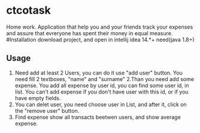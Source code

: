 # ctcotask
Home work. Application that help you and your friends track your expenses and assure that evreryone has spent their money in equal measure.
#Installation
download project, and open in intellij idea 14.*+ 
need(java 1.8+)
## Usage 
1. Need add at least 2 Users, you can do it use "add user" button. You need fill 2 textboxes, "name" and "surname"
2.Than you need add some expense. You add all expense by user id, you can find some user id, in list. You can't add expense if you don't have 
user with this id, or if you have empty fields. 
3. You can delet user, you need choose user in List, and after it, click on the "remove user" button.
4. Find  expense show all transacts beetwen users, and show average expense.
